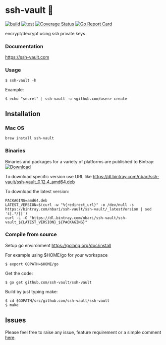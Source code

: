 # ssh-vault 🌰

[![build](https://github.com/ssh-vault/ssh-vault/actions/workflows/build.yml/badge.svg)](https://github.com/ssh-vault/ssh-vault/actions/workflows/build.yml)
[![test](https://github.com/ssh-vault/ssh-vault/actions/workflows/test.yml/badge.svg)](https://github.com/ssh-vault/ssh-vault/actions/workflows/test.yml)
[![Coverage Status](https://coveralls.io/repos/github/ssh-vault/ssh-vault/badge.svg?branch=develop)](https://coveralls.io/github/ssh-vault/ssh-vault?branch=develop)
[![Go Report Card](https://goreportcard.com/badge/github.com/ssh-vault/ssh-vault)](https://goreportcard.com/report/github.com/ssh-vault/ssh-vault)

encrypt/decrypt using ssh private keys

### Documentation

https://ssh-vault.com

### Usage

    $ ssh-vault -h

Example:

    $ echo "secret" | ssh-vault -u <github.com/user> create


## Installation

### Mac OS
    brew install ssh-vault

### Binaries
Binaries and packages for a variety of platforms are published to Bintray:
[ ![Download](https://api.bintray.com/packages/nbari/ssh-vault/ssh-vault/images/download.svg) ](https://dl.bintray.com/nbari/ssh-vault/)

To download specific version use URL like https://dl.bintray.com/nbari/ssh-vault/ssh-vault_0.12.4_amd64.deb

To download the latest version:

    PACKAGING=amd64.deb
    LATEST_VERSION=$(curl -w "%{redirect_url}" -o /dev/null -s https://bintray.com/nbari/ssh-vault/ssh-vault/_latestVersion | sed 's|.*/||')
    curl -L -O "https://dl.bintray.com/nbari/ssh-vault/ssh-vault_${LATEST_VERSION}_${PACKAGING}"

### Compile from source

Setup go environment https://golang.org/doc/install

For example using $HOME/go for your workspace

    $ export GOPATH=$HOME/go

Get the code:

    $ go get github.com/ssh-vault/ssh-vault

Build by just typing make:

    $ cd $GOPATH/src/github.com/ssh-vault/ssh-vault
    $ make

## Issues

Please feel free to raise any issue, feature requirement or a simple comment [here](https://github.com/ssh-vault/ssh-vault/issues).
